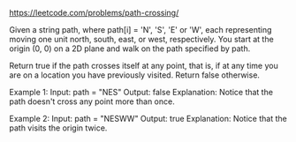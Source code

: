 https://leetcode.com/problems/path-crossing/      

Given a string path, where path[i] = 'N', 'S', 'E' or 'W', each representing moving one unit north, south, east, or west, respectively. You start at the origin (0, 0) on a 2D plane and walk on the path specified by path.

Return true if the path crosses itself at any point, that is, if at any time you are on a location you have previously visited. Return false otherwise.

Example 1:
Input: path = "NES"
Output: false
Explanation: Notice that the path doesn't cross any point more than once.

Example 2:
Input: path = "NESWW"
Output: true
Explanation: Notice that the path visits the origin twice.
